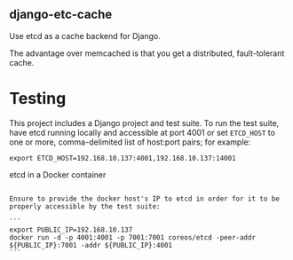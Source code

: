 django-etc-cache
----------------

Use etcd as a cache backend for Django.

The advantage over memcached is that you get a distributed, fault-tolerant cache.


Testing
=======

This project includes a Django project and test suite.  To run the test suite,
have etcd running locally and accessible at port 4001 or set `ETCD_HOST` to one
or more, comma-delimited list of host:port pairs; for example:

```
export ETCD_HOST=192.168.10.137:4001,192.168.10.137:14001
```

etcd in a Docker container
~~~~~~~~~~~~~~~~~~~~~~~~~~

Ensure to provide the docker host's IP to etcd in order for it to be properly accessible by the test suite:

```
export PUBLIC_IP=192.168.10.137
docker run -d -p 4001:4001 -p 7001:7001 coreos/etcd -peer-addr ${PUBLIC_IP}:7001 -addr ${PUBLIC_IP}:4001
```
